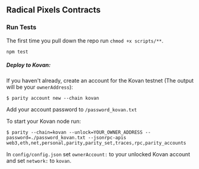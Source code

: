 ## Radical Pixels Contracts

### Run Tests

The first time you pull down the repo run `chmod +x scripts/**`.

```
npm test
```
##### Deploy to Kovan:

If you haven't already, create an account for the Kovan testnet (The output will be your `ownerAddress`):

```
$ parity account new --chain kovan
```

Add your account password to `/password_kovan.txt`

To start your Kovan node run:

```
$ parity --chain=kovan --unlock=YOUR_OWNER_ADDRESS --password=./password_kovan.txt --jsonrpc-apis web3,eth,net,personal,parity,parity_set,traces,rpc,parity_accounts
```

In `config/config.json` set `ownerAccount:` to your unlocked Kovan account and set `network:` to `kovan`.
